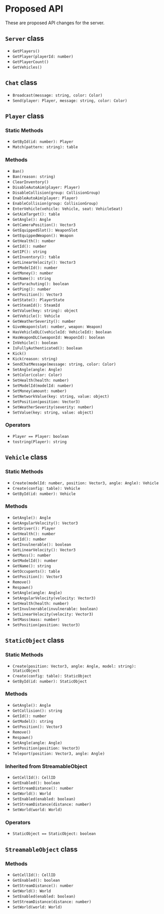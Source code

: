 # Proposed API

These are proposed API changes for the server.


## `Server` class

- `GetPlayers()`
- `GetPlayer(playerId: number)`
- `GetPlayerCount()`
- `GetVehicles()`

## `Chat` class

- `Broadcast(message: string, color: Color)`
- `Send(player: Player, message: string, color: Color)`

## `Player` class

### Static Methods
- `GetById(id: number): Player`
- `Match(pattern: string): table`

### Methods
- `Ban()`
- `Ban(reason: string)`
- `ClearInventory()`
- `DisableAutoAim(player: Player)`
- `DisableCollision(group: CollisionGroup)`
- `EnableAutoAim(player: Player)`
- `EnableCollision(group: CollisionGroup)`
- `EnterVehicle(vehicle: Vehicle, seat: VehicleSeat)`
- `GetAimTarget(): table`
- `GetAngle(): Angle`
- `GetCameraPosition(): Vector3`
- `GetEquippedSlot(): WeaponSlot`
- `GetEquippedWeapon(): Weapon`
- `GetHealth(): number`
- `GetId(): number`
- `GetIP(): string`
- `GetInventory(): table`
- `GetLinearVelocity(): Vector3`
- `GetModelId(): number`
- `GetMoney(): number`
- `GetName(): string`
- `GetParachuting(): boolean`
- `GetPing(): number`
- `GetPosition(): Vector3`
- `GetState(): PlayerState`
- `GetSteamId(): SteamId`
- `GetValue(key: string): object`
- `GetVehicle(): Vehicle`
- `GetWeatherSeverity(): number`
- `GiveWeapon(slot: number, weapon: Weapon)`
- `HasVehicleDLC(vehicleId: VehicleId): boolean`
- `HasWeaponDLC(weaponId: WeaponId): boolean`
- `InVehicle(): boolean`
- `IsFullyAuthenticated(): boolean`
- `Kick()`
- `Kick(reason: string)`
- `SendChatMessage(message: string, color: Color)`
- `SetAngle(angle: Angle)`
- `SetColor(color: Color)`
- `SetHealth(health: number)`
- `SetModelId(modelId: number)`
- `SetMoney(amount: number)`
- `SetNetworkValue(key: string, value: object)`
- `SetPosition(position: Vector3)`
- `SetWeatherSeverity(severity: number)`
- `SetValue(key: string, value: object)`

### Operators
- `Player == Player: boolean`
- `tostring(Player): string`

## `Vehicle` class

### Static Methods
- `Create(modelId: number, position: Vector3, angle: Angle): Vehicle`
- `Create(config: table): Vehicle`
- `GetById(id: number): Vehicle`

### Methods
- `GetAngle(): Angle`
- `GetAngularVelocity(): Vector3`
- `GetDriver(): Player`
- `GetHealth(): number`
- `GetId(): number`
- `GetInvulnerable(): boolean`
- `GetLinearVelocity(): Vector3`
- `GetMass(): number`
- `GetModelId(): number`
- `GetName(): string`
- `GetOccupants(): table`
- `GetPosition(): Vector3`
- `Remove()`
- `Respawn()`
- `SetAngle(angle: Angle)`
- `SetAngularVelocity(velocity: Vector3)`
- `SetHealth(health: number)`
- `SetInvulnerable(invulnerable: boolean)`
- `SetLinearVelocity(velocity: Vector3)`
- `SetMass(mass: number)`
- `SetPosition(position: Vector3)`

## `StaticObject` class

### Static Methods
- `Create(position: Vector3, angle: Angle, model: string): StaticObject`
- `Create(config: table): StaticObject`
- `GetById(id: number): StaticObject`

### Methods
- `GetAngle(): Angle`
- `GetCollision(): string`
- `GetId(): number`
- `GetModel(): string`
- `GetPosition(): Vector3`
- `Remove()`
- `Respawn()`
- `SetAngle(angle: Angle)`
- `SetPosition(position: Vector3)`
- `Teleport(position: Vector3, angle: Angle)`

### Inherited from StreamableObject
- `GetCellId(): CellID`
- `GetEnabled(): boolean`
- `GetStreamDistance(): number`
- `GetWorld(): World`
- `SetEnabled(enabled: boolean)`
- `SetStreamDistance(distance: number)`
- `SetWorld(world: World)`

### Operators
- `StaticObject == StaticObject: boolean`

## `StreamableObject` class

### Methods
- `GetCellId(): CellID`
- `GetEnabled(): boolean`
- `GetStreamDistance(): number`
- `GetWorld(): World`
- `SetEnabled(enabled: boolean)`
- `SetStreamDistance(distance: number)`
- `SetWorld(world: World)`
